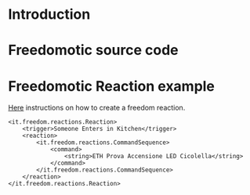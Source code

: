 # Introduction #

# Freedomotic source code #



# Freedomotic Reaction example #

[Here](Reaction.md) instructions on how to create a freedom reaction.

```
<it.freedom.reactions.Reaction>
    <trigger>Someone Enters in Kitchen</trigger>
    <reaction>
        <it.freedom.reactions.CommandSequence>
            <command>
                <string>ETH Prova Accensione LED Cicolella</string>
            </command>
        </it.freedom.reactions.CommandSequence>
    </reaction>
</it.freedom.reactions.Reaction>

```